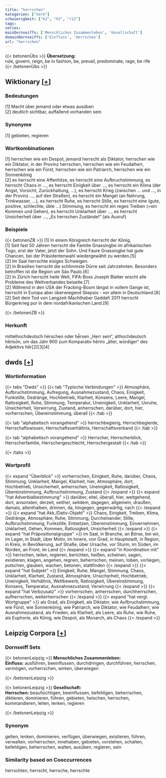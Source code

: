 ```yaml
---
title: "herrschen"
kategorien: ["Verb"]
schwierigkeit: ["k2", "h5", "r12"]
tags:
series:
mainDornseiffs: ['Menschliches Zusammenleben', 'Gesellschaft']
domainDornseiffs: ['Einfluss', 'Herrschen']
url: "herrschen"
---
```


{{< betonenÜbs >}}
**Übersetzung:**  
rule, govern, reign, be in fashion, be, prevail, predominate, rage, be rife  
{{< /betonenÜbs >}}

## Wiktionary [[+](https://de.wiktionary.org/wiki/herrschen)]

### Bedeutungen
[1] Macht über jemand oder etwas ausüben  
[2] deutlich sichtbar, auffallend vorhanden sein  

### Synonyme
[1] gebieten, regieren  

### Wortkombinationen
[1] herrschen wie ein Despot, jemand herrscht als Diktator, herrschen wie ein Diktator, in der Provinz herrschen, herrschen wie ein Feudalherr, herrschen wie ein Fürst, herrschen wie ein Patriarch, herrschen wie ein Sonnenkönig  
[2] es herrscht eine Affenhitze, es herrscht eine Aufbruchstimmung, es herrscht Chaos in …, es herrscht Einigkeit über …, es herrscht ein Klima (der Angst, Vorsicht, Zurückhaltung, …), es herrscht Krieg (zwischen … und …, in der Provinz …, auf den Straßen), es herscht ein Mangel (an Nahrung, Trinkwasser, …), es herrscht Ruhe, es herrscht Stille, es herrscht eine (gute, positive, schlechte, üble …) Stimmung, es herrscht ein reges Treiben (=ein Kommen und Gehen), es herrscht Unklarheit über …, es herrscht Unsicherheit über …, „Es herrschen Zustände!“ (als Ausruf)  

### Beispiele
{{< betonenZB >}}
[1] In einem Königreich herrscht der König.  
[1] Seit fast 50 Jahren herrscht die Familie Gnassingbe im afrikanischen Togo, erst der Vater, jetzt der Sohn. Und Faure Gnassingbe hat gute Chancen, bei der Präsidentenwahl wiedergewählt zu werden.[5]  
[2] Im Saal herrschte eisiges Schweigen.  
[2] In Brasilien herrscht die schlimmste Dürre seit Jahrzehnten. Besonders betroffen ist die Region um São Paulo.[6]  
[2] In Zürich herrscht heile Welt, FIFA-Boss Joseph Blatter wischt alle Probleme des Weltverbandes beiseite.[7]  
[2] Während in den USA der Fracking-Boom längst in vollem Gange ist, herrscht in Europa aber überwiegend Skepsis - vor allem in Deutschland.[8]  
[2] Seit dem Tod von Langzeit-Machthaber Gaddafi 2011 herrscht Bürgerkrieg pur in dem nordafrikanischen Land.[9]  

{{< /betonenZB >}}
### Herkunft
mittelhochdeutsch hērschen oder hē̌rsen „Herr sein“, althochdeutsch hērisōn, um das Jahr 900 zum Komparativ hēriro „älter, würdiger“ des Adjektivs hēr[2][3][4]  



## dwds [[+](https://www.dwds.de/wb/herrschen)]

### Wortinformation
{{< tabs "Dwds" >}}
{{< tab "Typische Verbindungen" >}}
Atmosphäre, Aufbruchstimmung, Aufregung, Ausnahmezustand, Chaos, Einigkeit, Funkstille, Gedränge, Hochbetrieb, Klarheit, Konsens, Leere, Mangel, Ratlosigkeit, Ruhe, Stimmung, Temperatur, Uneinigkeit, Unklarheit, Unruhe, Unsicherheit, Verwirrung, Zustand, anherrschen, darüber, dort, hier, vorherrschen, Übereinstimmung, überall
{{< /tab >}}

{{< tab "alphabetisch vorangehend" >}}
herrschbegierig, Herrschbegierde, Herrschaftswissen, Herrschaftsverhältnis, Herrschaftsverband
{{< /tab >}}

{{< tab "alphabetisch vorangehend" >}}
Herrscher, Herrscherblick, Herrscherfamilie, Herrschergeschlecht, Herrschergestalt
{{< /tab >}}

{{< /tabs >}}

### Wortprofil
{{< expand "Überblick" >}} vorherrschen, Einigkeit, Ruhe, darüber, Chaos, Stimmung, Unklarheit, Mangel, Klarheit, hier, Atmosphäre, dort, Hochbetrieb, Unsicherheit, anherrschen, Uneinigkeit, Ratlosigkeit, Übereinstimmung, Aufbruchstimmung, Zustand {{< /expand >}}
{{< expand "hat Adverbialbestimmung" >}} darüber, eitel, überall, hier, weitgehend, dort, ansonsten, derzeit, seither, seitdem, dagegen, allgemein, draußen, damals, allenthalben, drinnen, da, hingegen, gegenwärtig, nach {{< /expand >}}
{{< expand "hat Akk./Dativ-Objekt" >}} Chaos, Einigkeit, Treiben, Klima, Gedränge, Atmosphäre, Ruhe, Stimmung, Durcheinander, Stille, Aufbruchstimmung, Funkstille, Entsetzen, Übereinstimmung, Einvernehmen, Unklarheit, Gehen, Kommen, Ratlosigkeit, Unsicherheit {{< /expand >}}
{{< expand "hat Präpositionalgruppe" >}} im Saal, in Branche, an Börse, bei wir, im Lager, in Stadt, über Motiv, im Innere, von Grad, in Hauptstadt, in Region, in Kreis, in Bevölkerung, auf Straße, über Ursache, vor Sturm, im Süden, im Norden, an Front, im Land {{< /expand >}}
{{< expand "in Koordination mit" >}} herrschen, teilen, regieren, berichten, heißen, scheinen, sagen, existieren, klagen, angehen, regnen, beherrschen, meinen, toben, vorliegen, putschen, glauben, wachen, betonen, stattfinden {{< /expand >}}
{{< expand "hat Subjekt" >}} Einigkeit, Ruhe, Mangel, Stimmung, Chaos, Unklarheit, Klarheit, Zustand, Atmosphäre, Unsicherheit, Hochbetrieb, Uneinigkeit, Verhältnis, Wettbewerb, Ratlosigkeit, Übereinstimmung, Konsens, Temperatur, Ausnahmezustand, Verwirrung {{< /expand >}}
{{< expand "hat Verbzusatz" >}} vorherrschen, anherrschen, durchherrschen, aufherrschen, weiterherrschen {{< /expand >}}
{{< expand "hat vergl. Wortgruppe" >}} als Grad, als Einigkeit, als Diktator, wie Aufbruchstimmung, wie Fürst, wie Sonnenkönig, wie Patriarch, wie Diktator, wie Feudalherr, wie Ausnahmezustand, als Frieden, als Klarheit, als Leere, als Ruhe, wie Ruhe, als Euphorie, als König, wie Despot, als Monarch, als Chaos {{< /expand >}}

## Leipzig Corpora [[+](https://corpora.uni-leipzig.de/en/res?word=herrschen&corpusId=deu_newscrawl-public_2018)]

### Dornseiff Sets
{{< betonenLeipzig >}}
**Menschliches Zusammenleben:**  
**Einfluss:** ausführen, beeinflussen, durchdringen, durchführen, herrschen, vermögen, vorherrschen, wirken, überwiegen  

{{< /betonenLeipzig >}}


{{< betonenLeipzig >}}
**Gesellschaft:**  
**Herrschen:** beaufsichtigen, beeinflussen, befehligen, beherrschen, diktieren, dominieren, führen, gebieten, heischen, herrschen, kommandieren, leiten, lenken, regieren  

{{< /betonenLeipzig >}}

### Synonym
gelten, lenken, dominieren, verfügen, überwiegen, existieren, führen, verwalten, vorherrschen, innehaben, gebieten, vorstehen, schalten, befehligen, beherrschen, walten, ausüben, regieren, sein


### Similarity based on Cooccurrences
herrschten, herrscht, herrsche, herrschte

